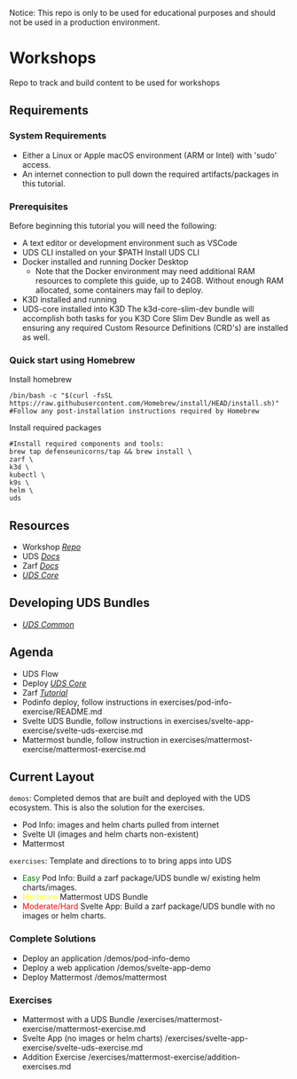 Notice: This repo is only to be used for educational purposes and should not be used in a production environment.

# Workshops

Repo to track and build content to be used for workshops

## Requirements

### System Requirements

- Either a Linux or Apple macOS environment (ARM or Intel) with 'sudo' access.
- An internet connection to pull down the required artifacts/packages in this tutorial.

### Prerequisites

Before beginning this tutorial you will need the following:
- A text editor or development environment such as VSCode
- UDS CLI installed on your $PATH Install UDS CLI
- Docker installed and running Docker Desktop
  - Note that the Docker environment may need additional RAM resources to complete this guide, up to 24GB. Without enough RAM allocated, some containers may fail to deploy.
- K3D installed and running
- UDS-core installed into K3D The k3d-core-slim-dev bundle will accomplish both tasks for you K3D Core Slim Dev Bundle as well as ensuring any required Custom Resource Definitions (CRD's) are installed as well.

### Quick start using Homebrew

Install homebrew
```
/bin/bash -c "$(curl -fsSL https://raw.githubusercontent.com/Homebrew/install/HEAD/install.sh)"
#Follow any post-installation instructions required by Homebrew
```

Install required packages
```
#Install required components and tools:
brew tap defenseunicorns/tap && brew install \
zarf \
k3d \
kubectl \
k9s \
helm \
uds
```

## Resources

- Workshop _[Repo](https://github.com/defenseunicorns/workshops)_
- UDS _[Docs](https://uds.defenseunicorns.com/docs/why-usd/)_
- Zarf _[Docs](https://docs.zarf.dev/)_
- _[UDS Core](https://github.com/defenseunicorns/uds-core)_

## Developing UDS Bundles

- _[UDS Common](https://github.com/defenseunicorns/uds-common)_

## Agenda

- UDS Flow
- Deploy _[UDS Core](https://github.com/defenseunicorns/uds-core)_
- Zarf _[Tutorial](https://docs.zarf.dev/tutorials/0-creating-a-zarf-package/)_
- Podinfo deploy, follow instructions in exercises/pod-info-exercise/README.md
- Svelte UDS Bundle, follow instructions in exercises/svelte-app-exercise/svelte-uds-exercise.md
- Mattermost bundle, follow instruction in exercises/mattermost-exercise/mattermost-exercise.md


## Current Layout

`demos`: Completed demos that are built and deployed with the UDS ecosystem. This is also the solution for the exercises.

- Pod Info: images and helm charts pulled from internet
- Svelte UI (images and helm charts non-existent)
- Mattermost

`exercises`: Template and directions to to bring apps into UDS

- <span style="color:green">Easy</span> Pod Info: Build a zarf package/UDS bundle w/ existing helm charts/images.
- <span style="color:yellow">Moderate</span> Mattermost UDS Bundle
- <span style="color:red">Moderate/Hard</span> Svelte App: Build a zarf package/UDS bundle with no images or helm charts.

### Complete Solutions

- Deploy an application /demos/pod-info-demo
- Deploy a web application /demos/svelte-app-demo
- Deploy Mattermost /demos/mattermost

### Exercises

- Mattermost with a UDS Bundle /exercises/mattermost-exercise/mattermost-exercise.md
- Svelte App (no images or helm charts) /exercises/svelte-app-exercise/svelte-uds-exercise.md
- Addition Exercise /exercises/mattermost-exercise/addition-exercises.md
